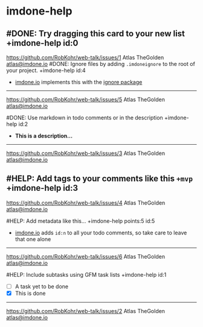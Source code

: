 imdone-help
====
#DONE: Try dragging this card to your new list +imdone-help id:0
 ----
 <https://github.com/RobKohr/web-talk/issues/1>
 Atlas TheGolden
 atlas@imdone.io
#DONE: Ignore files by adding `.imdoneignore` to the root of your project. +imdone-help id:4
 - [imdone.io](https://imdone.io) implements this with the [ignore package](https://www.npmjs.com/package/ignore)
 ----
 <https://github.com/RobKohr/web-talk/issues/5>
 Atlas TheGolden
 atlas@imdone.io

#DONE: Use markdown in todo comments or in the description +imdone-help id:2
 - **This is a description...**
 ----
 <https://github.com/RobKohr/web-talk/issues/3>
 Atlas TheGolden
 atlas@imdone.io

#HELP: Add tags to your comments like this `+mvp` +imdone-help id:3
 ----
 <https://github.com/RobKohr/web-talk/issues/4>
 Atlas TheGolden
 atlas@imdone.io

#HELP: Add metadata like this... +imdone-help points:5 id:5
 - [imdone.io](https://imdone.io) adds `id:n` to all your todo comments, so take care to leave that one alone
 ----
 <https://github.com/RobKohr/web-talk/issues/6>
 Atlas TheGolden
 atlas@imdone.io

#HELP: Include subtasks using GFM task lists +imdone-help id:1
 - [ ] A task yet to be done
 - [x] This is done
 ----
 <https://github.com/RobKohr/web-talk/issues/2>
 Atlas TheGolden
 atlas@imdone.io
